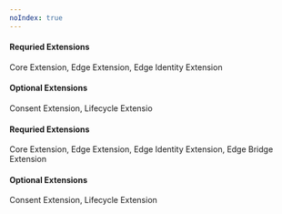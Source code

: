 ```yaml
---
noIndex: true
---
```


<Variant api="sendevent" task="extension-validation" repeat="4"/>

#### Requried Extensions

Core Extension, Edge Extension, Edge Identity Extension

#### Optional Extensions

Consent Extension, Lifecycle Extensio

<Variant api="trackapi" task="extension-validation" repeat="4"/>

#### Requried Extensions

Core Extension, Edge Extension, Edge Identity Extension, Edge Bridge Extension

#### Optional Extensions

Consent Extension, Lifecycle Extension

